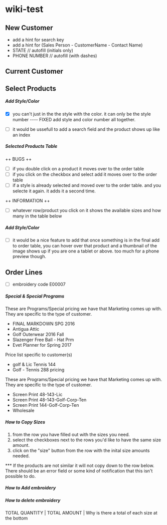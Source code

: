 # wiki-test

## New Customer
  - add a hint for search key
  - add a hint for (Sales Person - CustomerName - Contact Name)
  - STATE // autofill (initials only)
  - PHONE NUMBER // autofill (with dashes)
  
## Current Customer


## Select Products

##### Add Style/Color
 - [x] you can't just in the the style with the color. it can only be the style number
  ---- FIXED add style and color number all together.
  
 - [ ] it would be ussefull to add a search field and the product shows up like an index

##### Selected Products Table

++ BUGS ++

  - [ ] if you double click on a product it moves over to the order table
  - [ ] if you click on the checkbox and select add it moves over to the order table
  - [ ] if a style is already selected and moved over to the order table. and you selecte it again. it adds it a second time.
 
 ++ INFORMATION ++
 
  - [ ] whatever row/product you click on it shows the available sizes and how many in the table below
  
  

##### Add Style/Color
 - [ ] it would be a nice feature to add that once something is in the final add to order table, you can hover over that product and a thumbnail of the image shows up if you are one a tablet or above. too much for a phone preview though.

## Order Lines

- [ ] embroidery code E00007

##### Special & Special Programs

These are Programs/Special pricing we have that Marketing comes up with.  They are specific to the type of customer.

  + FINAL MARKDOWN SPG 2016
  + Antigua Attic
  + Golf Outerwear 2016 Fall
  + Slazenger Free Ball - Hat Prm
  + Evet Planner for Spring 2017
  
   Price list specific to customer(s)
   
  + golf & Lic Tennis 144
  + Golf - Tennis 288 pricing
  
  These are Programs/Special pricing we have that Marketing comes up with.  They are specific to the type of customer.
  
  + Screen Print 48-143-Lic
  + Screen Print 48-143-Golf-Corp-Ten
  + Screen Print 144-Golf-Corp-Ten
  + Wholesale

##### How to Copy Sizes

1. from the row you have filled out with the sizes you need.
2. select the checkboxes next to the rows you'd like to have the same size amount.
3. click on the "size" button from the row with the inital size amounts needed.

*** If the products are not similar it will not copy down to the row below. There should be an error field or some kind of notification that this isn't possible to do.

##### How to Add embroidery

##### How to delete embroidery

TOTAL QUANTITY | TOTAL AMOUNT | Why is there a total of each size at the bottom

